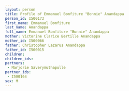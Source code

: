 ```yaml
---
layout: person
title: Profile of Emmanuel Bonfiture "Bonnie" Anandappa
person_id: I500173
first_name: Emmanuel Bonfiture
last_name: Anandappa
full_name: Emmanuel Bonfiture "Bonnie" Anandappa
mother: Victorine Clarice Bertille Anandappa
mother_id: I500066
father: Christopher Lazarus Anandappa
father_id: I500015
children:
children_ids:
partners:
 - Marjorie Saverymuthapulle
partner_ids:
 - I500164
sex: M
---
```


